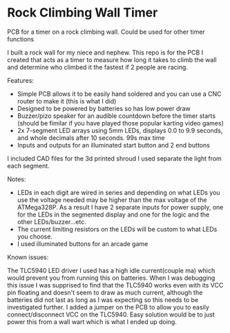 # Rock Climbing Wall Timer
PCB for a timer on a rock climbing wall. Could be used for other timer functions

I built a rock wall for my niece and nephew. This repo is for the PCB I created that acts as a timer to measure how long it takes to climb the wall and determine who climbed it the fastest if 2 people are racing. 

Features:
- Simple PCB allows it to be easily hand soldered and you can use a CNC router to make it (this is what I did)
- Designed to be powered by batteries so has low power draw
- Buzzer/pizo speaker for an audible countdown before the timer starts (should be fimilar if you have played those popular karting video games)
- 2x 7-segment LED arrays using 5mm LEDs, displays 0.0 to 9.9 seconds, and whole decimals after 10 seconds. 99s max time
- Inputs and outputs for an illuminated start button and 2 end buttons

I included CAD files for the 3d printed shroud I used separate the light from each segment.

Notes:
- LEDs in each digit are wired in series and depending on what LEDs you use the voltage needed may be higher than the max voltage of the ATMega328P. As a result I have 2 separate inputs for power supply, one for the LEDs in the segmented display and one for the logic and the other LEDs/buzzer...etc.
- The current limiting resistors on the LEDs will be custom to what LEDs you choose.
- I used illuminated buttons for an arcade game

Known issues:

The TLC5940 LED driver I used has a high idle current(couple ma) which would prevent you from running this on batteries. When I was debugging this issue I was supprised to find that the TLC5940 works even with its VCC pin floating and doesn't seem to draw as much current, although the batteries did not last as long as I was expecting so this needs to be investigated further. I added a jumper on the PCB to allow you to easily connect/disconnect VCC on the TLC5940. Easy solution would be to just power this from a wall wart which is what I ended up doing.
